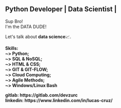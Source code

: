 ## Python Developer | Data Scientist | 
<p>
  Sup Bro!<br>
  I'm the DATA DUDE!
</p>
<p>
  Let's talk about <b>data science</b>📈.
</p>
<p>
  <b>Skills:</br>
    <b>~></b> Python;<br>
    <b>~></b> SQL  & NoSQL;<br>
    <b>~></b> HTML & CSS;<br>
    <b>~></b> GIT  & GIT-FLOW;<br>
    <b>~></b> Cloud Computing;<br>
    <b>~></b> Agile Methods;<br>
    <b>~></b> Windows/Linux Bash<br>
</p>
<b>gitlab: https://gitlab.com/devzurc</b><br>
<b>linkedin: https://www.linkedin.com/in/lucas-cruz/</b>

  
